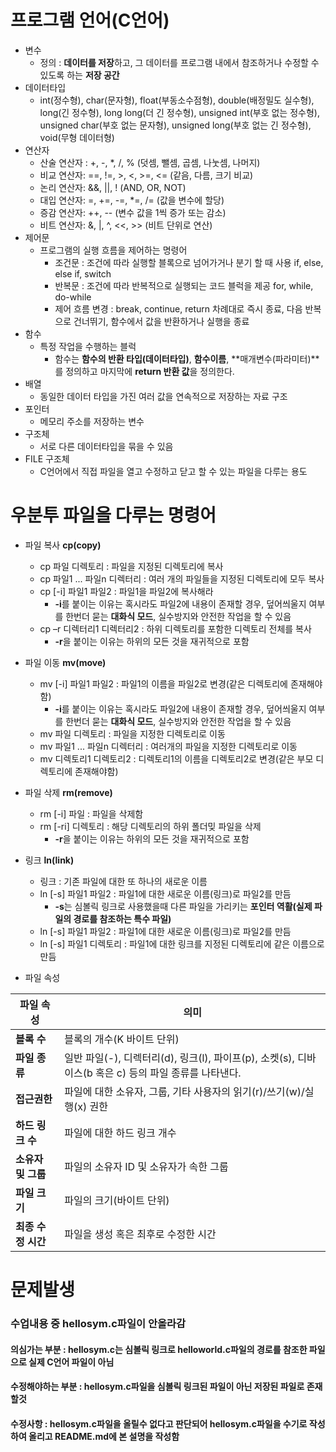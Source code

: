 # 프로그램 언어(C언어)
- 변수
  - 정의 : **데이터를 저장**하고, 그 데이터를 프로그램 내에서 참조하거나 수정할 수 있도록 하는 **저장 공간**
- 데이터타입
  - int(정수형), char(문자형), float(부동소수점형), double(배정밀도 실수형), long(긴 정수형), long long(더 긴 정수형), unsigned int(부호 없는 정수형), unsigned char(부호 없는 문자형), unsigned long(부호 없는 긴 정수형), void(무형 데이터형)
- 연산자
  - 산술 연산자 : +, -, *, /, % (덧셈, 뺄셈, 곱셈, 나눗셈, 나머지)
  - 비교 연산자: ==, !=, >, <, >=, <= (같음, 다름, 크기 비교)
  - 논리 연산자: &&, ||, ! (AND, OR, NOT)
  - 대입 연산자: =, +=, -=, *=, /= (값을 변수에 할당)
  - 증감 연산자: ++, -- (변수 값을 1씩 증가 또는 감소)
  - 비트 연산자: &, |, ^, <<, >> (비트 단위로 연산)
- 제어문
  - 프로그램의 실행 흐름을 제어하는 명령어
    - 조건문 : 조건에 따라 실행할 블록으로 넘어가거나 분기 할 때 사용 if, else, else if, switch
    - 반복문 : 조건에 따라 반복적으로 실행되는 코드 블럭을 제공 for, while, do-while
    - 제어 흐름 변경 : break, continue, return 차례대로 즉시 종료, 다음 반복으로 건너뛰기, 함수에서 값을 반환하거나 실행을 종료
- 함수
  - 특정 작업을 수행하는 블럭
    - 함수는 **함수의 반환 타입(데이터타입)**, **함수이름**, **매개변수(파라미터)**를 정의하고 마지막에 **return 반환 값**을 정의한다.
- 배열
  - 동일한 데이터 타입을 가진 여러 값을 연속적으로 저장하는 자료 구조
- 포인터
  - 메모리 주소를 저장하는 변수
- 구조체
  - 서로 다른 데이터타입을 묶을 수 있음
- FILE 구조체
  - C언어에서 직접 파일을 열고 수정하고 닫고 할 수 있는 파일을 다루는 용도

# 우분투 파일을 다루는 명령어
- 파일 복사 **cp(copy)**
  - cp 파일 디렉토리 : 파일을 지정된 디렉토리에 복사
  - cp 파일1 ... 파일n 디렉터리 : 여러 개의 파일들을 지정된 디렉토리에 모두 복사
  - cp [-i] 파일1 파일2 : 파일1을 파일2에 복사해라
    - **-i**를 붙이는 이유는 혹시라도 파일2에 내용이 존재할 경우, 덮어씌울지 여부를 한번더 묻는 **대화식 모드**, 실수방지와 안전한 작업을 할 수 있음
  - cp –r 디렉터리1 디렉터리2 : 하위 디렉토리를 포함한 디렉토리 전체를 복사
    - **-r**을 붙이는 이유는 하위의 모든 것을 재귀적으로 포함
- 파일 이동 **mv(move)**
  - mv [-i] 파일1 파일2 : 파일1의 이름을 파일2로 변경(같은 디렉토리에 존재해야함)
    - **-i**를 붙이는 이유는 혹시라도 파일2에 내용이 존재할 경우, 덮어씌울지 여부를 한번더 묻는 **대화식 모드**, 실수방지와 안전한 작업을 할 수 있음
  - mv 파일 디렉토리 : 파일을 지정한 디렉토리로 이동
  - mv 파일1 ... 파일n 디렉터리 : 여러개의 파일을 지정한 디렉토리로 이동
  - mv 디렉토리1 디렉토리2 : 디렉토리1의 이름을 디렉토리2로 변경(같은 부모 디렉토리에 존재해야함)
- 파일 삭제 **rm(remove)**
  - rm [-i] 파일 : 파일을 삭제함
  - rm [-ri] 디렉토리 : 해당 디렉토리의 하위 폴더밎 파일을 삭제
    - **-r**을 붙이는 이유는 하위의 모든 것을 재귀적으로 포함
- 링크 **ln(link)**
  - 링크 : 기존 파일에 대한 또 하나의 새로운 이름
  - ln [-s] 파일1 파일2 : 파일1에 대한 새로운 이름(링크)로 파일2를 만듬
    - **-s**는 심볼릭 링크로 사용했을때 다른 파일을 가리키는 **포인터 역활(실제 파일의 경로를 참조하는 특수 파일)**
  - ln [-s] 파일1 파일2 : 파일1에 대한 새로운 이름(링크)로 파일2를 만듬
  - ln [-s] 파일1 디렉토리 : 파일1에 대한 링크를 지정된 디렉토리에 같은 이름으로 만듬

- 파일 속성

| 파일 속성       | 의미                                                                 |
|----------------|--------------------------------------------------------------------|
| **블록 수**     | 블록의 개수(K 바이트 단위)                                           |
| **파일 종류**   | 일반 파일(-), 디렉터리(d), 링크(l), 파이프(p), 소켓(s), 디바이스(b 혹은 c) 등의 파일 종류를 나타낸다. |
| **접근권한**    | 파일에 대한 소유자, 그룹, 기타 사용자의 읽기(r)/쓰기(w)/실행(x) 권한         |
| **하드 링크 수** | 파일에 대한 하드 링크 개수                                             |
| **소유자 및 그룹** | 파일의 소유자 ID 및 소유자가 속한 그룹                                    |
| **파일 크기**    | 파일의 크기(바이트 단위)                                               |
| **최종 수정 시간** | 파일을 생성 혹은 최후로 수정한 시간                                         |







# **문제발생**
### 수업내용 중 hellosym.c파일이 안올라감
#### 의심가는 부분 : hellosym.c는 심볼릭 링크로 helloworld.c파일의 경로를 참조한 파일으로 실제 C언어 파일이 아님
#### 수정해야하는 부분 : hellosym.c파일을 심볼릭 링크된 파일이 아닌 저장된 파일로 존재할것
#### 수정사항 : hellosym.c파일을 올릴수 없다고 판단되어 hellosym.c파일을 수기로 작성하여 올리고 README.md에 본 설명을 작성함

